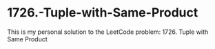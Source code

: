 # 1726.-Tuple-with-Same-Product
This is my personal solution to the LeetCode problem: 1726. Tuple with Same Product
